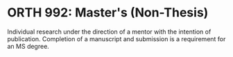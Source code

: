 # ORTH 992: Master's (Non-Thesis)

Individual research under the direction of a mentor with the intention of publication. Completion of a manuscript and submission is a requirement for an MS degree.